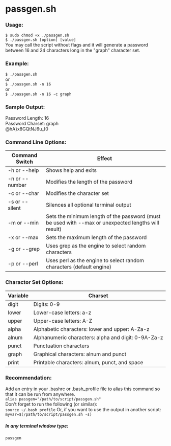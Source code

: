# passgen.sh    
### Usage:    
`$ sudo chmod +x ./passgen.sh`    
`$ ./passgen.sh [option] [value]`    
You may call the script without flags and it will generate a password  
between 16 and 24 characters long in the "graph" character set.   

### Example:    
`$ ./passgen.sh`    
or    
`$ ./passgen.sh -n 16`    
or    
`$ ./passgen.sh -n 16 -c graph`    

### Sample Output:    
Password Length:  16  
Password Charset: graph  
@hA}x8GQtNJ6u_)0    

### Command Line Options:    
| Command Switch | Effect |
| --- | --- |
| -h or --help | Shows help and exits |
| -n or --number	| Modifies the length of the password |
| -c or --char	| Modifies the character set |
| -s or --silent	| Silences all optional terminal output |    
| -m or --min	| Sets the minimum length of the password (must be used with --max or unexpected lengths will result) |
| -x or --max	| Sets the maximum length of the password |
| -g or --grep | Uses grep as the engine to select random characters |
| -p or --perl | Uses perl as the engine to select random characters (default engine) |

### Charactor Set Options:    
| Variable | Charset |
| --- | --- |
| digit | Digits: 0-9 |
| lower	| Lower-case letters: a-z |
| upper	| Upper-case letters: A-Z |
| alpha	| Alphabetic characters: lower and upper: A-Za-z |
| alnum	| Alphanumeric characters: alpha and digit: 0-9A-Za-z |
| punct	| Punctuation characters |
| graph	| Graphical characters: alnum and punct |
| print	| Printable characters: alnum, punct, and space |    

### Recommendation:    
Add an entry in your .bashrc or .bash_profile file to alias this command so that it can be run from anywhere.    
`alias passgen="/path/to/script/passgen.sh"`   
Don't forget to run the following (or similar):  
`source ~/.bash_profile`
Or, if you want to use the output in another script:  
`myvar=$(/path/to/script/passgen.sh -s)`
##### In any terminal window type:    
`passgen`    
